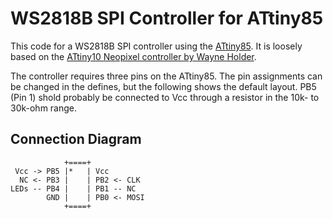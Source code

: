 # WS2818B SPI Controller for ATtiny85

This code for a WS2818B SPI controller using the
[ATtiny85](https://www.microchip.com/wwwproducts/en/ATtiny85).  It
is loosely based on the [ATtiny10 Neopixel controller by Wayne
Holder](https://sites.google.com/site/wayneholder/besting-ben-heck).

The controller requires three pins on the ATtiny85.  The pin
assignments can be changed in the defines, but the following shows
the default layout.  PB5 (Pin 1) shold probably be connected to Vcc
through a resistor in the 10k- to 30k-ohm range.

## Connection Diagram

                +====+
     Vcc -> PB5 |*   | Vcc
      NC <- PB3 |    | PB2 <- CLK
    LEDs -- PB4 |    | PB1 -- NC
            GND |    | PB0 <- MOSI
                +====+